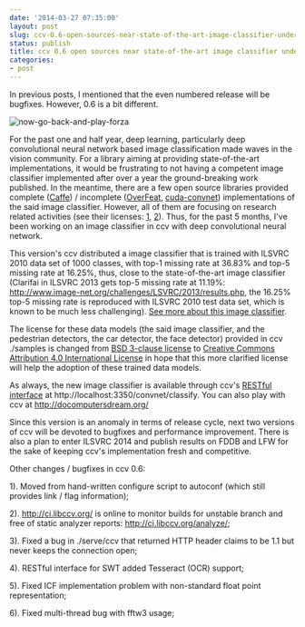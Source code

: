 ```yaml
---
date: '2014-03-27 07:35:00'
layout: post
slug: ccv-0.6-open-sources-near-state-of-the-art-image-classifier-under-creative-commons
status: publish
title: ccv 0.6 open sources near state-of-the-art image classifier under Creative Commons
categories:
- post
---
```


In previous posts, I mentioned that the even numbered release will be bugfixes. However, 0.6 is a bit different.

![now-go-back-and-play-forza](/photo/2014-03-27-dex.png)

For the past one and half year, deep learning, particularly deep convolutional neural network based image classification made waves in the vision community. For a library aiming at providing state-of-the-art implementations, it would be frustrating to not having a competent image classifier implemented after over a year the ground-breaking work published. In the meantime, there are a few open source libraries provided complete ([Caffe](http://caffe.berkeleyvision.org/)) / incomplete ([OverFeat](http://cilvr.nyu.edu/doku.php?id=software:overfeat:start), [cuda-convnet](http://code.google.com/p/cuda-convnet/)) implementations of the said image classifier. However, all of them are focusing on research related activities (see their licenses: [1](http://caffe.berkeleyvision.org/getting_pretrained_models.html), [2](https://github.com/sermanet/OverFeat/blob/master/LICENSE)). Thus, for the past 5 months, I've been working on an image classifier in ccv with deep convolutional neural network.

This version's ccv distributed a image classifier that is trained with ILSVRC 2010 data set of 1000 classes, with top-1 missing rate at 36.83% and top-5 missing rate at 16.25%, thus, close to the state-of-the-art image classifier (Clarifai in ILSVRC 2013 gets top-5 missing rate at 11.19%: <http://www.image-net.org/challenges/LSVRC/2013/results.php>, the 16.25% top-5 missing rate is reproduced with ILSVRC 2010 test data set, which is known to be much less challenging). [See more about this image classifier](/doc/doc-convnet).

The license for these data models (the said image classifier, and the pedestrian detectors, the car detector, the face detector) provided in ccv ./samples is changed from [BSD 3-clause license](https://raw.github.com/liuliu/ccv/unstable/COPYING) to [Creative Commons Attribution 4.0 International License](http://creativecommons.org/licenses/by/4.0/) in hope that this more clarified license will help the adoption of these trained data models.

As always, the new image classifier is available through ccv's [RESTful interface](/doc/doc-http) at http://localhost:3350/convnet/classify. You can also play with ccv at <http://docomputersdream.org/>

Since this version is an anomaly in terms of release cycle, next two versions of ccv will be devoted to bugfixes and performance improvement. There is also a plan to enter ILSVRC 2014 and publish results on FDDB and LFW for the sake of keeping ccv's implementation fresh and competitive.

Other changes / bugfixes in ccv 0.6:

1). Moved from hand-written configure script to autoconf (which still provides link / flag information);

2). <http://ci.libccv.org/> is online to monitor builds for unstable branch and free of static analyzer reports: <http://ci.libccv.org/analyze/>;

3). Fixed a bug in ./serve/ccv that returned HTTP header claims to be 1.1 but never keeps the connection open;

4). RESTful interface for SWT added Tesseract (OCR) support;

5). Fixed ICF implementation problem with non-standard float point representation;

6). Fixed multi-thread bug with fftw3 usage;
